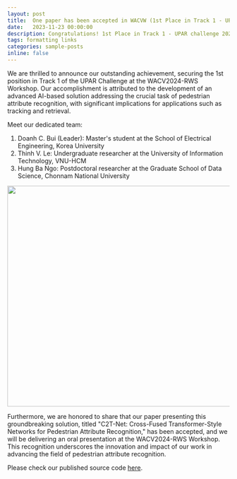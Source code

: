 ```yaml
---
layout: post
title:  One paper has been accepted in WACVW (1st Place in Track 1 - UPAR challenge 2024)
date:   2023-11-23 00:00:00
description: Congratulations! 1st Place in Track 1 - UPAR challenge 2024 at WACV2024-RWS Workshop
tags: formatting links
categories: sample-posts
inline: false
---
```


We are thrilled to announce our outstanding achievement, securing the 1st position in Track 1 of the UPAR Challenge at the WACV2024-RWS Workshop. Our accomplishment is attributed to the development of an advanced AI-based solution addressing the crucial task of pedestrian attribute recognition, with significant implications for applications such as tracking and retrieval.

Meet our dedicated team:

1. Doanh C. Bui (Leader): Master's student at the School of Electrical Engineering, Korea University
2. Thinh V. Le: Undergraduate researcher at the University of Information Technology, VNU-HCM
3. Hung Ba Ngo: Postdoctoral researcher at the Graduate School of Data Science, Chonnam National University

<img src="https://caodoanh2001.github.io/assets/img/upar-certificate.jpg" data-canonical-src="https://caodoanh2001.github.io/assets/img/upar-certificate.jpg" width="750" height="500" />

Furthermore, we are honored to share that our paper presenting this groundbreaking solution, titled "C2T-Net: Cross-Fused Transformer-Style Networks for Pedestrian Attribute Recognition," has been accepted, and we will be delivering an oral presentation at the WACV2024-RWS Workshop. This recognition underscores the innovation and impact of our work in advancing the field of pedestrian attribute recognition.

Please check our published source code [here](https://github.com/caodoanh2001/upar_challenge).